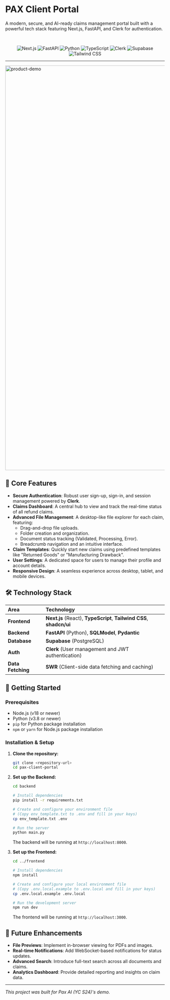 # PAX Client Portal

A modern, secure, and AI-ready claims management portal built with a powerful tech stack featuring Next.js, FastAPI, and Clerk for authentication.

<br/>

<p align="center">
  <img src="https://img.shields.io/badge/Next.js-000000?style=for-the-badge&logo=nextdotjs&logoColor=white" alt="Next.js"/>
  <img src="https://img.shields.io/badge/FastAPI-009688?style=for-the-badge&logo=fastapi&logoColor=white" alt="FastAPI"/>
  <img src="https://img.shields.io/badge/Python-3776AB?style=for-the-badge&logo=python&logoColor=white" alt="Python"/>
  <img src="https://img.shields.io/badge/TypeScript-3178C6?style=for-the-badge&logo=typescript&logoColor=white" alt="TypeScript"/>
  <img src="https://img.shields.io/badge/Clerk-6C47FF?style=for-the-badge&logo=clerk&logoColor=white" alt="Clerk"/>
  <img src="https://img.shields.io/badge/Supabase-3FCF8E?style=for-the-badge&logo=supabase&logoColor=white" alt="Supabase"/>
  <img src="https://img.shields.io/badge/Tailwind_CSS-38B2AC?style=for-the-badge&logo=tailwind-css&logoColor=white" alt="Tailwind CSS"/>
</p>

---
<img width="1920" height="1280" alt="product-demo" src="https://github.com/user-attachments/assets/86aa654b-38de-4616-9931-38d6bfd1402c" />

## 🌟 Core Features


-   **Secure Authentication**: Robust user sign-up, sign-in, and session management powered by **Clerk**.
-   **Claims Dashboard**: A central hub to view and track the real-time status of all refund claims.
-   **Advanced File Management**: A desktop-like file explorer for each claim, featuring:
    -   Drag-and-drop file uploads.
    -   Folder creation and organization.
    -   Document status tracking (Validated, Processing, Error).
    -   Breadcrumb navigation and an intuitive interface.
-   **Claim Templates**: Quickly start new claims using predefined templates like "Returned Goods" or "Manufacturing Drawback".
-   **User Settings**: A dedicated space for users to manage their profile and account details.
-   **Responsive Design**: A seamless experience across desktop, tablet, and mobile devices.

## 🛠 Technology Stack

| Area      | Technology                                                              |
| :-------- | :---------------------------------------------------------------------- |
| **Frontend**  | **Next.js** (React), **TypeScript**, **Tailwind CSS**, **shadcn/ui**      |
| **Backend**   | **FastAPI** (Python), **SQLModel**, **Pydantic**                        |
| **Database**  | **Supabase** (PostgreSQL)                                               |
| **Auth**      | **Clerk** (User management and JWT authentication)                      |
| **Data Fetching** | **SWR** (Client-side data fetching and caching)                         |

## 🚀 Getting Started

### Prerequisites

-   Node.js (v18 or newer)
-   Python (v3.8 or newer)
-   `pip` for Python package installation
-   `npm` or `yarn` for Node.js package installation

### Installation & Setup

1.  **Clone the repository:**
    ```bash
    git clone <repository-url>
    cd pax-client-portal
    ```

2.  **Set up the Backend:**
    ```bash
    cd backend

    # Install dependencies
    pip install -r requirements.txt

    # Create and configure your environment file
    # (Copy env_template.txt to .env and fill in your keys)
    cp env_template.txt .env

    # Run the server
    python main.py
    ```
    The backend will be running at `http://localhost:8000`.

3.  **Set up the Frontend:**
    ```bash
    cd ../frontend

    # Install dependencies
    npm install

    # Create and configure your local environment file
    # (Copy .env.local.example to .env.local and fill in your keys)
    cp .env.local.example .env.local

    # Run the development server
    npm run dev
    ```
    The frontend will be running at `http://localhost:3000`.

## 🔮 Future Enhancements

-   **File Previews**: Implement in-browser viewing for PDFs and images.
-   **Real-time Notifications**: Add WebSocket-based notifications for status updates.
-   **Advanced Search**: Introduce full-text search across all documents and claims.
-   **Analytics Dashboard**: Provide detailed reporting and insights on claim data.

---
*This project was built for Pax AI (YC S24)'s demo.*
